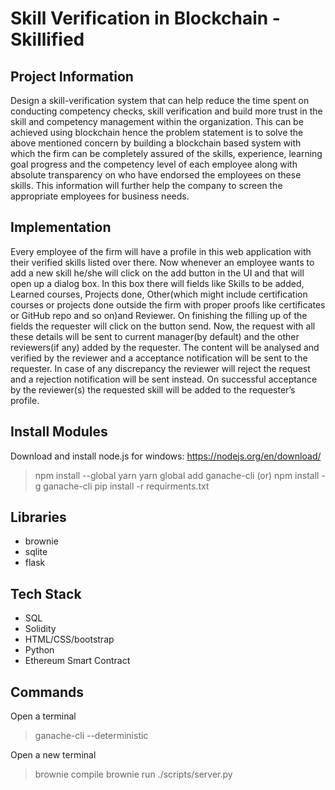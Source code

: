 # Skill Verification in Blockchain - Skillified

## Project Information

Design a skill-verification system that can help reduce the time spent on conducting competency checks, skill verification and build more trust in the skill and competency management within the organization. This can be achieved using blockchain hence the problem statement is to solve the above mentioned concern by building a blockchain based system with which the firm can be completely assured of the skills, experience, learning goal progress and the competency level of each employee along with absolute transparency on who have endorsed the employees on these skills. This information will further help the company to screen the appropriate employees for business needs.

## Implementation

 Every employee of the firm will have a profile in this web application with their verified skills listed over there. Now whenever an employee wants to add a new skill he/she will click on the add button in the UI and that will open up a dialog box. In this box there will fields like Skills to be added, Learned courses, Projects done, Other(which might include certification courses or projects done outside the firm with proper proofs like certificates or GitHub repo and so on)and Reviewer. On finishing the filling up of the fields the requester will click on the button send. Now, the request with all these details will be sent to current manager(by default) and the other reviewers(if any) added by the requester. The content will be analysed and verified by the reviewer and a acceptance notification will be sent to the requester. In case of any discrepancy the reviewer will reject the request and a rejection notification will be sent instead. On successful acceptance by the reviewer(s) the requested skill will be added to the requester’s profile.


## Install Modules

Download and install node.js for windows: https://nodejs.org/en/download/

> npm install --global yarn
> yarn global add ganache-cli (or) npm install -g ganache-cli
> pip install -r requirments.txt


## Libraries

- brownie
- sqlite
- flask

## Tech Stack

- SQL
- Solidity
- HTML/CSS/bootstrap
- Python
- Ethereum Smart Contract

## Commands

Open a terminal

> ganache-cli --deterministic

Open a new terminal

> brownie compile
> brownie run ./scripts/server.py


